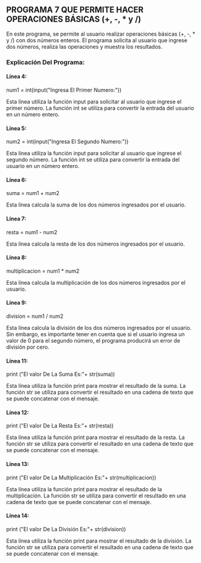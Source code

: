 ## PROGRAMA 7 QUE PERMITE HACER OPERACIONES BÁSICAS (+, -, * y /)
En este programa, se permite al usuario realizar operaciones básicas (+, -, * y /) con dos números enteros. El programa solicita al usuario que ingrese dos números, realiza las operaciones y muestra los resultados.
### Explicación Del Programa:

#### Línea 4:
num1 = int(input("Ingresa El Primer Numero:"))

Esta línea utiliza la función input para solicitar al usuario que ingrese el primer número. La función int se utiliza para convertir la entrada del usuario en un número entero.

#### Línea 5:
num2 = int(input("Ingresa El Segundo Numero:"))

Esta línea utiliza la función input para solicitar al usuario que ingrese el segundo número. La función int se utiliza para convertir la entrada del usuario en un número entero.

#### Línea 6:
suma = num1 + num2

Esta línea calcula la suma de los dos números ingresados por el usuario.

#### Línea 7:
resta = num1 - num2

Esta línea calcula la resta de los dos números ingresados por el usuario.

#### Línea 8:
multiplicacion = num1 * num2

Esta línea calcula la multiplicación de los dos números ingresados por el usuario.

#### Línea 9:
division = num1 / num2

Esta línea calcula la división de los dos números ingresados por el usuario. Sin embargo, es importante tener en cuenta que si el usuario ingresa un valor de 0 para el segundo número, el programa producirá un error de división por cero.

#### Línea 11:
print ("El valor De La Suma Es:"+ str(suma))

Esta línea utiliza la función print para mostrar el resultado de la suma. La función str se utiliza para convertir el resultado en una cadena de texto que se puede concatenar con el mensaje.

#### Línea 12:
print ("El valor De La Resta Es:"+ str(resta))

Esta línea utiliza la función print para mostrar el resultado de la resta. La función str se utiliza para convertir el resultado en una cadena de texto que se puede concatenar con el mensaje.

#### Línea 13:
print ("El valor De La Multiplicación Es:"+ str(multiplicacion))

Esta línea utiliza la función print para mostrar el resultado de la multiplicación. La función str se utiliza para convertir el resultado en una cadena de texto que se puede concatenar con el mensaje.

#### Línea 14:
print ("El valor De La División Es:"+ str(division))

Esta línea utiliza la función print para mostrar el resultado de la división. La función str se utiliza para convertir el resultado en una cadena de texto que se puede concatenar con el mensaje.
